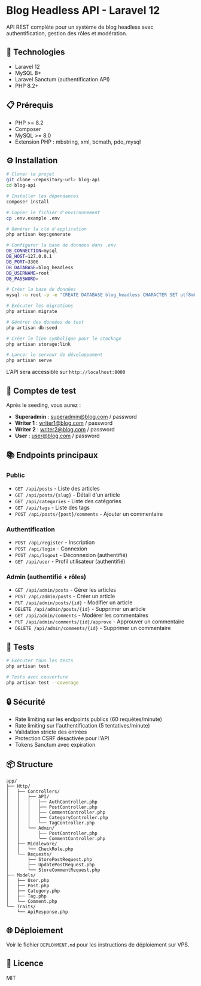 # Blog Headless API - Laravel 12

API REST complète pour un système de blog headless avec authentification, gestion des rôles et modération.

## 🚀 Technologies

- Laravel 12
- MySQL 8+
- Laravel Sanctum (authentification API)
- PHP 8.2+

## 📋 Prérequis

- PHP >= 8.2
- Composer
- MySQL >= 8.0
- Extension PHP : mbstring, xml, bcmath, pdo_mysql

## ⚙️ Installation

```bash
# Cloner le projet
git clone <repository-url> blog-api
cd blog-api

# Installer les dépendances
composer install

# Copier le fichier d'environnement
cp .env.example .env

# Générer la clé d'application
php artisan key:generate

# Configurer la base de données dans .env
DB_CONNECTION=mysql
DB_HOST=127.0.0.1
DB_PORT=3306
DB_DATABASE=blog_headless
DB_USERNAME=root
DB_PASSWORD=

# Créer la base de données
mysql -u root -p -e "CREATE DATABASE blog_headless CHARACTER SET utf8mb4 COLLATE utf8mb4_unicode_ci;"

# Exécuter les migrations
php artisan migrate

# Générer des données de test
php artisan db:seed

# Créer le lien symbolique pour le stockage
php artisan storage:link

# Lancer le serveur de développement
php artisan serve
```

L'API sera accessible sur `http://localhost:8000`

## 🔑 Comptes de test

Après le seeding, vous aurez :

- **Superadmin** : superadmin@blog.com / password
- **Writer 1** : writer1@blog.com / password
- **Writer 2** : writer2@blog.com / password
- **User** : user@blog.com / password

## 📚 Endpoints principaux

### Public
- `GET /api/posts` - Liste des articles
- `GET /api/posts/{slug}` - Détail d'un article
- `GET /api/categories` - Liste des catégories
- `GET /api/tags` - Liste des tags
- `POST /api/posts/{post}/comments` - Ajouter un commentaire

### Authentification
- `POST /api/register` - Inscription
- `POST /api/login` - Connexion
- `POST /api/logout` - Déconnexion (authentifié)
- `GET /api/user` - Profil utilisateur (authentifié)

### Admin (authentifié + rôles)
- `GET /api/admin/posts` - Gérer les articles
- `POST /api/admin/posts` - Créer un article
- `PUT /api/admin/posts/{id}` - Modifier un article
- `DELETE /api/admin/posts/{id}` - Supprimer un article
- `GET /api/admin/comments` - Modérer les commentaires
- `PUT /api/admin/comments/{id}/approve` - Approuver un commentaire
- `DELETE /api/admin/comments/{id}` - Supprimer un commentaire

## 🧪 Tests

```bash
# Exécuter tous les tests
php artisan test

# Tests avec couverture
php artisan test --coverage
```

## 🔒 Sécurité

- Rate limiting sur les endpoints publics (60 requêtes/minute)
- Rate limiting sur l'authentification (5 tentatives/minute)
- Validation stricte des entrées
- Protection CSRF désactivée pour l'API
- Tokens Sanctum avec expiration

## 📦 Structure

```
app/
├── Http/
│   ├── Controllers/
│   │   ├── API/
│   │   │   ├── AuthController.php
│   │   │   ├── PostController.php
│   │   │   ├── CommentController.php
│   │   │   ├── CategoryController.php
│   │   │   └── TagController.php
│   │   └── Admin/
│   │       ├── PostController.php
│   │       └── CommentController.php
│   ├── Middleware/
│   │   └── CheckRole.php
│   └── Requests/
│       ├── StorePostRequest.php
│       ├── UpdatePostRequest.php
│       └── StoreCommentRequest.php
├── Models/
│   ├── User.php
│   ├── Post.php
│   ├── Category.php
│   ├── Tag.php
│   └── Comment.php
└── Traits/
    └── ApiResponse.php
```

## 🌐 Déploiement

Voir le fichier `DEPLOYMENT.md` pour les instructions de déploiement sur VPS.

## 📄 Licence

MIT